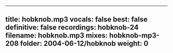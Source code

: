 
---
title: hobknob.mp3
vocals: false
best: false
definitive: false
recordings: hobknob-24
filename: hobknob.mp3
mixes: hobknob-mp3-208
folder: 2004-06-12/hobknob
weight: 0
---
